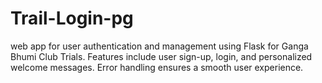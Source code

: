 # Trail-Login-pg
web app for user authentication and management using Flask for Ganga Bhumi Club Trials. Features include user sign-up, login, and personalized welcome messages. Error handling ensures a smooth user experience.
